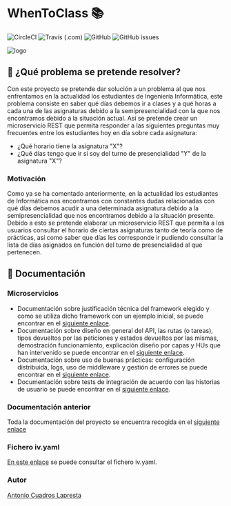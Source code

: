 # WhenToClass :books:
![CircleCI](https://img.shields.io/circleci/build/github/antoniocuadros/WhenToClass?label=Build%20CircleCI) ![Travis (.com)](https://img.shields.io/travis/com/antoniocuadros/WhenToClass?label=Build%20Travis) ![GitHub](https://img.shields.io/github/license/antoniocuadros/WhenToClass) ![GitHub issues](https://img.shields.io/github/issues/antoniocuadros/WhenToClass)

![logo](https://github.com/antoniocuadros/WhenToClass/blob/master/docs/logo.jpg)


## :notebook: ¿Qué problema se pretende resolver?
Con este proyecto se pretende dar solución a un problema al que nos enfrentamos en la actualidad los estudiantes de Ingeniería Informática, este problema consiste en saber qué días debemos ir a clases y a qué horas a cada una de las asignaturas debido a la semipresencialidad con la que nos encontramos debido a la situación actual.
Así se pretende crear un microservicio REST que permita responder a las siguientes preguntas muy frecuentes entre los estudiantes hoy en día sobre cada asignatura:
- ¿Qué horario tiene la asignatura "X"?
- ¿Qué días tengo que ir si soy del turno de presencialidad "Y" de la asignatura "X"?

### Motivación
Como ya se ha comentado anteriormente, en la actualidad los estudiantes de Informática nos encontramos con constantes dudas relacionadas con qué días debemos acudir a una determinada asignatura debido a la semipresencialidad que nos encontramos debido a la situación presente. Debido a esto se pretende elaborar un microservicio REST que permita a los usuarios consultar el horario de ciertas asignaturas tanto de teoría como de prácticas, así como saber que días les corresponde ir pudiendo consultar la lista de días asignados en función del turno de presencialidad al que pertenecen.


## :hammer: Documentación
### Microservicios
- Documentación sobre justificación técnica del framework elegido y como se utiliza dicho framework con un ejemplo inicial, se puede encontrar en el [siguiente enlace](https://github.com/antoniocuadros/WhenToClass/blob/master/docs/microservicios/rub1.md).
- Documentación sobre diseño en general del API, las rutas (o tareas), tipos devueltos por las peticiones y estados devueltos por las mismas, demostración funcionamiento, explicación diseño por capas y HUs que han intervenido se puede encontrar en el [siguiente enlace](https://github.com/antoniocuadros/WhenToClass/blob/master/docs/microservicios/rub2.md).
- Documentación sobre uso de buenas prácticas: configuración distribuida, logs, uso de middleware y gestión de errores se puede encontrar en el [siguiente enlace](https://github.com/antoniocuadros/WhenToClass/blob/master/docs/microservicios/rub3.md).
- Documentación sobre tests de integración de acuerdo con las historias de usuario se puede encontrar en el [siguiente enlace](https://github.com/antoniocuadros/WhenToClass/blob/master/docs/microservicios/rub4.md).


### Documentación anterior
Toda la documentación del proyecto se encuentra recogida en el [siguiente enlace](https://github.com/antoniocuadros/WhenToClass/blob/master/docs/documentacion.md)

### Fichero iv.yaml
[En este enlace](https://github.com/antoniocuadros/WhenToClass/blob/master/iv.yaml) se puede consultar el fichero iv.yaml.

### Autor
[Antonio Cuadros Lapresta](https://github.com/antoniocuadros)